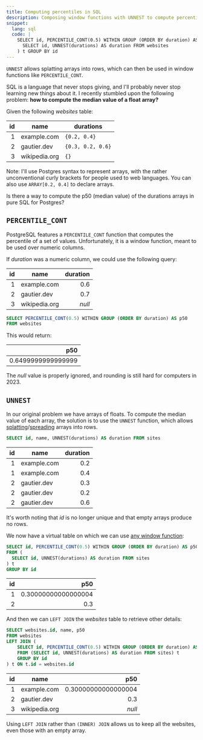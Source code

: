 ```yaml
---
title: Computing percentiles in SQL
description: Composing window functions with UNNEST to compute percentiles of arrays in SQL.
snippet:
  lang: sql
  code: |
    SELECT id, PERCENTILE_CONT(0.5) WITHIN GROUP (ORDER BY duration) AS p50 FROM (
      SELECT id, UNNEST(durations) AS duration FROM websites
    ) t GROUP BY id
---
```


<script>
  import {Example, Tldr} from '$lib/markdown';
</script>

<Tldr>
  <code>UNNEST</code> allows splatting arrays into rows, which can then be used in window functions like <code>PERCENTILE_CONT</code>.
</Tldr>

SQL is a language that never stops giving, and I'll probably never stop learning new things about it. I recently stumbled upon the following problem: **how to compute the median value of a float array?**

Given the following _websites_ table:

<Example>

|  id | name          | durations         |
| --: | ------------- | ----------------- |
|   1 | example.com   | `{0.2, 0.4}`      |
|   2 | gautier.dev   | `{0.3, 0.2, 0.6}` |
|   3 | wikipedia.org | `{}`              |

</Example>

Note: I'll use Postgres syntax to represent arrays, with the rather unconventional curly brackets for people used to web languages. You can also use `ARRAY[0.2, 0.4]` to declare arrays.

Is there a way to compute the p50 (median value) of the durations arrays in pure SQL for Postgres?

## `PERCENTILE_CONT`

PostgreSQL features a `PERCENTILE_CONT` function that computes the percentile of a set of values. Unfortunately, it is a window function, meant to be used over numeric columns.

If _duration_ was a numeric column, we could use the following query:

<Example>

|  id | name          | duration |
| --: | ------------- | -------: |
|   1 | example.com   |      0.6 |
|   2 | gautier.dev   |      0.7 |
|   3 | wikipedia.org |   _null_ |

</Example>

```sql
SELECT PERCENTILE_CONT(0.5) WITHIN GROUP (ORDER BY duration) AS p50
FROM websites
```

This would return:

<Example title="Result">

|                p50 |
| -----------------: |
| 0.6499999999999999 |

</Example>

The _null_ value is properly ignored, and rounding is still hard for computers in 2023.

## `UNNEST`

In our original problem we have arrays of floats. To compute the median value of each array, the solution is to use the `UNNEST` function, which allows [splatting](https://stackoverflow.com/a/2322384/4888395)/[spreading](https://developer.mozilla.org/en-US/docs/Web/JavaScript/Reference/Operators/Spread_syntax) arrays into rows.

```sql
SELECT id, name, UNNEST(durations) AS duration FROM sites
```

<Example title="Result">

|  id | name        | duration |
| --: | ----------- | -------: |
|   1 | example.com |      0.2 |
|   1 | example.com |      0.4 |
|   2 | gautier.dev |      0.3 |
|   2 | gautier.dev |      0.2 |
|   2 | gautier.dev |      0.6 |

</Example>

It's worth noting that _id_ is no longer unique and that empty arrays produce no rows.

We now have a virtual table on which we can use [any window function](https://www.postgresql.org/docs/current/functions-aggregate.html#FUNCTIONS-HYPOTHETICAL-TABLE):

```sql
SELECT id, PERCENTILE_CONT(0.5) WITHIN GROUP (ORDER BY duration) AS p50
FROM (
  SELECT id, UNNEST(durations) AS duration FROM sites
) t
GROUP BY id
```

<Example title="Result">

|  id |                 p50 |
| --: | ------------------: |
|   1 | 0.30000000000000004 |
|   2 |                 0.3 |

</Example>

And then we can `LEFT JOIN` the _websites_ table to retrieve other details:

```sql
SELECT websites.id, name, p50
FROM websites
LEFT JOIN (
	SELECT id, PERCENTILE_CONT(0.5) WITHIN GROUP (ORDER BY duration) AS p50
	FROM (SELECT id, UNNEST(durations) AS duration FROM sites) t
	GROUP BY id
) t ON t.id = websites.id
```

<Example title="Result">

|  id | name          |                 p50 |
| --: | ------------- | ------------------: |
|   1 | example.com   | 0.30000000000000004 |
|   2 | gautier.dev   |                 0.3 |
|   3 | wikipedia.org |              _null_ |

</Example>

Using `LEFT JOIN` rather than `(INNER) JOIN` allows us to keep all the websites, even those with an empty array.
